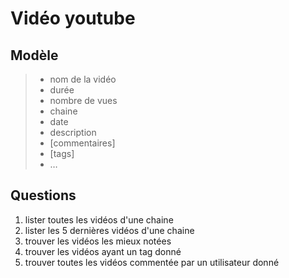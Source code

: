 # Vidéo youtube

## Modèle

> - nom de la vidéo
> - durée
> - nombre de vues
> - chaine
> - date
> - description
> - [commentaires]
> - [tags]
> - …


## Questions

1. lister toutes les vidéos d'une chaine
2. lister les 5 dernières vidéos d'une chaine
3. trouver les vidéos les mieux notées
4. trouver les vidéos ayant un tag donné
5. trouver toutes les vidéos commentée par un utilisateur donné
